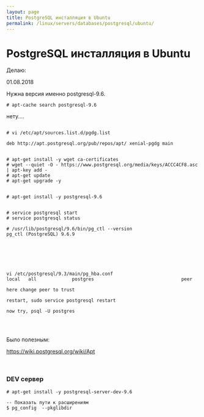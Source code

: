 ```yaml
---
layout: page
title: PostgreSQL инсталляция в Ubuntu
permalink: /linux/servers/databases/postgresql/ubuntu/
---
```


# PostgreSQL инсталляция в Ubuntu

Делаю:  

01.08.2018


Нужна версия именно postgresql-9.6. 


    # apt-cache search postgresql-9.6



нету....


```

# vi /etc/apt/sources.list.d/pgdg.list

deb http://apt.postgresql.org/pub/repos/apt/ xenial-pgdg main


# apt-get install -y wget ca-certificates
# wget --quiet -O - https://www.postgresql.org/media/keys/ACCC4CF8.asc | apt-key add -
# apt-get update
# apt-get upgrade -y


# apt-get install -y postgresql-9.6


# service postgresql start
# service postgresql status

# /usr/lib/postgresql/9.6/bin/pg_ctl --version
pg_ctl (PostgreSQL) 9.6.9


```

<br/>


<br/>

```

vi /etc/postgresql/9.3/main/pg_hba.conf
local   all             postgres                                peer

here change peer to trust

restart, sudo service postgresql restart

now try, psql -U postgres


```

<br/>


Было полезным:

https://wiki.postgresql.org/wiki/Apt


<br/>

### DEV сервер


    # apt-get install -y postgresql-server-dev-9.6

    -- Показать пути к расширениям
    $ pg_config  --pkglibdir
